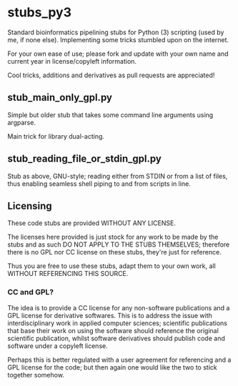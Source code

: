 stubs_py3
=========

Standard bioinformatics pipelining stubs for Python (3) scripting (used by me, if none else). Implementing some tricks stumbled upon on the internet.

For your own ease of use; please fork and update with your own name and current year in license/copyleft information.

Cool tricks, additions and derivatives as pull requests are appreciated!
 
## stub_main_only_gpl.py
Simple but older stub that takes some command line arguments using argparse.

Main trick for library dual-acting.

## stub_reading_file_or_stdin_gpl.py
Stub as above, GNU-style; reading either from STDIN or from a list of files, thus enabling seamless shell piping to and from scripts in line.

## Licensing

These code stubs are provided WITHOUT ANY LICENSE.

The licenses here provided is just stock for any work to be made by the stubs and as such DO NOT APPLY TO THE STUBS THEMSELVES; therefore there is no GPL nor CC license on these stubs, they're just for reference.

Thus you are free to use these stubs, adapt them to your own work, all WITHOUT REFERENCING THIS SOURCE.

### CC and GPL?

The idea is to provide a CC license for any non-software publications and a GPL license for derivative softwares. This is to address the issue with interdisciplinary work in applied computer sciences; scientific publications that base their work on using the software should reference the original scientific publication, whilst software derivatives should publish code and software under a copyleft license.

Perhaps this is better regulated with a user agreement for referencing and a GPL license for the code; but then again one would like the two to stick together somehow.
